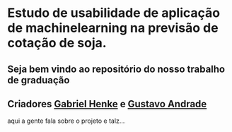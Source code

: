 # Estudo de usabilidade de aplicação de machinelearning na previsão de cotação de soja.

## Seja bem vindo ao repositório do nosso trabalho de graduação
## Criadores [Gabriel Henke](https://github.com/thehenke) e [Gustavo Andrade](https://github.com/Deustavo)

<p>aqui a gente fala sobre o projeto e talz...</p>
